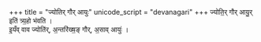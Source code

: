 +++
title = "ज्योतिर् गौर् आयुः"
unicode_script = "devanagari"
+++
ज्योति॒र् गौर् आयु॒र् इति॑ त्र्य॒हो भ॑वति ।  
इ॒यँव् वाव ज्योति॑र्, अ॒न्तरि॑ख्ष॒ङ् गौर्, अ॒साव् आयुः॑ ।